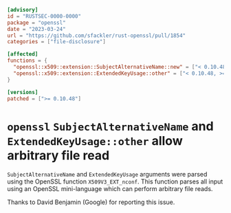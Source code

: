 ```toml
[advisory]
id = "RUSTSEC-0000-0000"
package = "openssl"
date = "2023-03-24"
url = "https://github.com/sfackler/rust-openssl/pull/1854"
categories = ["file-disclosure"]

[affected]
functions = {
  "openssl::x509::extension::SubjectAlternativeName::new" = ["< 0.10.48, >=0.9.7"],
  "openssl::x509::extension::ExtendedKeyUsage::other" = ["< 0.10.48, >=0.9.7"],
}

[versions]
patched = [">= 0.10.48"]
```

# `openssl` `SubjectAlternativeName` and `ExtendedKeyUsage::other` allow arbitrary file read

`SubjectAlternativeName` and `ExtendedKeyUsage` arguments were parsed using the OpenSSL
function `X509V3_EXT_nconf`. This function parses all input using an OpenSSL mini-language
which can perform arbitrary file reads.

Thanks to David Benjamin (Google) for reporting this issue.

